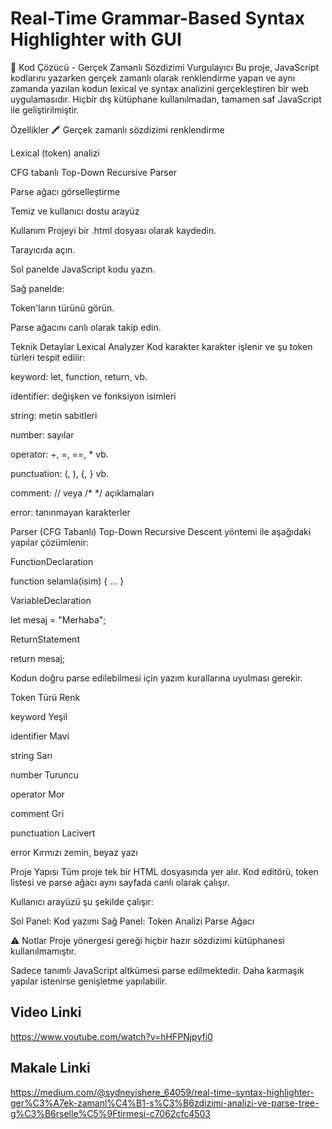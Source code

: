 # Real-Time Grammar-Based Syntax Highlighter with GUI
🎯 Kod Çözücü - Gerçek Zamanlı Sözdizimi Vurgulayıcı
Bu proje, JavaScript kodlarını yazarken gerçek zamanlı olarak renklendirme yapan ve aynı zamanda yazılan kodun lexical ve syntax analizini gerçekleştiren bir web uygulamasıdır. Hiçbir dış kütüphane kullanılmadan, tamamen saf JavaScript ile geliştirilmiştir.


 Özellikler
🖍 Gerçek zamanlı sözdizimi renklendirme

 Lexical (token) analizi

 CFG tabanlı Top-Down Recursive Parser

 Parse ağacı görselleştirme

 Temiz ve kullanıcı dostu arayüz


 Kullanım
Projeyi bir .html dosyası olarak kaydedin.

Tarayıcıda açın.

Sol panelde JavaScript kodu yazın.

Sağ panelde:

Token'ların türünü görün.

Parse ağacını canlı olarak takip edin.


 Teknik Detaylar
Lexical Analyzer
Kod karakter karakter işlenir ve şu token türleri tespit edilir:

keyword: let, function, return, vb.

identifier: değişken ve fonksiyon isimleri

string: metin sabitleri

number: sayılar

operator: +, =, ==, * vb.

punctuation: (, ), {, } vb.

comment: // veya /* */ açıklamaları

error: tanınmayan karakterler



Parser (CFG Tabanlı)
Top-Down Recursive Descent yöntemi ile aşağıdaki yapılar çözümlenir:

FunctionDeclaration

function selamla(isim) { ... }

VariableDeclaration

let mesaj = "Merhaba";

ReturnStatement

return mesaj;

Kodun doğru parse edilebilmesi için yazım kurallarına uyulması gerekir.



Token Türü	Renk

keyword	Yeşil

identifier	Mavi

string	Sarı

number	Turuncu

operator	Mor

comment	Gri

punctuation	Lacivert

error	Kırmızı zemin, beyaz yazı


 Proje Yapısı
Tüm proje tek bir HTML dosyasında yer alır. Kod editörü, token listesi ve parse ağacı aynı sayfada canlı olarak çalışır.


Kullanıcı arayüzü şu şekilde çalışır:

Sol Panel: Kod yazımı
Sağ Panel:
   Token Analizi
   Parse Ağacı
   
⚠ Notlar
Proje yönergesi gereği hiçbir hazır sözdizimi kütüphanesi kullanılmamıştır.

Sadece tanımlı JavaScript altkümesi parse edilmektedir. Daha karmaşık yapılar istenirse genişletme yapılabilir.

## Video Linki
https://www.youtube.com/watch?v=hHFPNjpyfj0

## Makale Linki
https://medium.com/@sydneyishere_64059/real-time-syntax-highlighter-ger%C3%A7ek-zamanl%C4%B1-s%C3%B6zdizimi-analizi-ve-parse-tree-g%C3%B6rselle%C5%9Ftirmesi-c7062cfc4503


